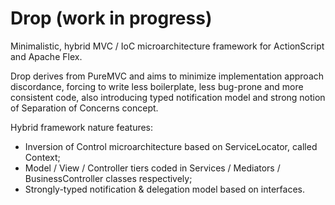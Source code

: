 Drop (work in progress)
====

Minimalistic, hybrid MVC / IoC microarchitecture framework for ActionScript and Apache Flex.

Drop derives from PureMVC and aims to minimize implementation approach discordance, forcing to write less boilerplate, less bug-prone and more consistent code, also introducing typed notification model and strong notion of Separation of Concerns concept.

Hybrid framework nature features:
* Inversion of Control microarchitecture based on ServiceLocator, called Context;
* Model / View / Controller tiers coded in Services / Mediators / BusinessController classes respectively;
* Strongly-typed notification & delegation model based on interfaces.
